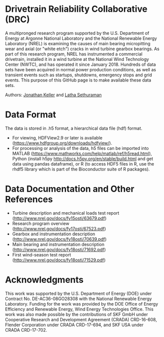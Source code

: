 # Drivetrain Reliability Collaborative (DRC)
A multipronged research program supported by the U.S. Department of Energy at Argonne National Laboratory and the National Renewable Energy Laboratory (NREL) is examining the causes of main bearing micropitting wear and axial (or "white etch") cracks in wind turbine gearbox bearings. As part of this research program, NREL has instrumented a commercial drivetrain, installed it in a wind turbine at the National Wind Technology Center (NWTC), and has operated it since January 2018. Hundreds of data sets have been acquired in normal power production conditions, as well as transient events such as startups, shutdowns, emergency stops and grid events. This purpose of this GitHub page is to make available these data sets.

Authors: [Jonathan Keller](mailto:<Jonathan.Keller@nrel.gov>) and [Latha Sethuraman](mailto:<Latha.Sethuraman@nrel.gov>)


# Data Format
The data is stored in .h5 format, a hierarchical data file (hdf) format. 
* For viewing, HDFView2.9 or later is available (https://www.hdfgroup.org/downloads/hdfview/). 
* For processing or analysis of the data, h5 files can be imported into MATLAB (https://www.mathworks.com/help/matlab/ref/h5read.html), Python (install h5py http://docs.h5py.org/en/stable/build.html and get data using pandas dataframe), or R (to access HDF5 files in R, use the rhdf5 library which is part of the Bioconductor suite of R packages).

# Data Documentation and Other References
* Turbine description and mechanical loads test report (http://www.nrel.gov/docs/fy15osti/63679.pdf)
* Research program overview (http://www.nrel.gov/docs/fy17osti/67523.pdf)
* Gearbox and instrumentation description (http://www.nrel.gov/docs/fy18osti/70639.pdf)
* Main bearing and instrumentation description (http://www.nrel.gov/docs/fy18osti/71692.pdf) 
* First wind-season test report (http://www.nrel.gov/docs/fy18osti/71529.pdf)

# Acknowledgments
This work was supported by the U.S. Department of Energy (DOE) under Contract No. DE-AC36-08GO28308 with the National Renewable Energy Laboratory. Funding for the work was provided by the DOE Office of Energy Efficiency and Renewable Energy, Wind Energy Technologies Office. This work was also made possible by the contributions of SKF GmbH under Cooperative Research and Development Agreement (CRADA) CRD-16-608, Flender Corporation under CRADA CRD-17-694, and SKF USA under CRADA CRD-17-702.
